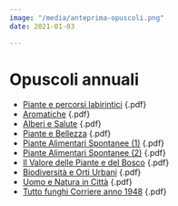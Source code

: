 ```yaml
---
image: "/media/anteprima-opuscoli.png"
date: 2021-01-03

---
```

# Opuscoli annuali

* [Piante e percorsi labirintici](/media/opuscolo2021labirinti.pdf "Piante e percorsi labirintici") {.pdf}
* [Aromatiche]() {.pdf}
* [Alberi e Salute](/media/alberi-e-salute-gemmoterapia.pdf) {.pdf}
* [Piante e Bellezza](/media/Piante-e-bellezza.pdf) {.pdf}
* [Piante Alimentari Spontanee (1)](/media/piante-alimentari-spontanee.pdf) {.pdf}
* [Piante Alimentari Spontanee (2)](/media/2021-02-piante-alimentari-spontanee.pdf) {.pdf}
* [Il Valore delle Piante e del Bosco](/media/il-valore-delle-piante-e-del-bosco.pdf) {.pdf}
* [Biodiversità e Orti Urbani](media/biodiv-e-orti-urbani.pdf) {.pdf}
* [Uomo e Natura in Città](media/uomo-e-natura-in-citta-2020-10.pdf) {.pdf}
* [Tutto funghi Corriere anno 1948](media/tutto-funghi-corriere.pdf) {.pdf}

<br/>